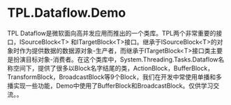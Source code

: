 # TPL.Dataflow.Demo
TPL Dataflow是微软面向高并发应用而推出的一个类库。TPL两个非常重要的接口，ISourceBlock&lt;T> 和ITargetBlock&lt;T>接口。继承于ISourceBlock&lt;T>的对象时作为提供数据的数据源对象-生产者，而继承于ITargetBlock&lt;T>接口类主要是扮演目标对象-消费者。在这个类库中，System.Threading.Tasks.Dataflow名称空间下，提供了很多以Block名字结尾的类，ActionBlock，BufferBlock，TransformBlock，BroadcastBlock等9个Block，我们在开发中常使用单播和多播实现一些功能，Demo中使用了BufferBlock和BroadcastBlock。仅供学习交流。。
